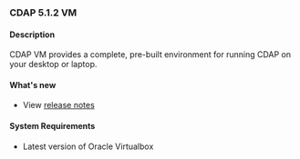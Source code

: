 ### CDAP 5.1.2 VM

#### Description

  CDAP VM provides a complete, pre-built environment for running CDAP on your desktop or laptop.

#### What's new

* View [release notes](https://docs.cdap.io/cdap/5.1.2/en/reference-manual/release-notes.html#release-5-1-2)

#### System Requirements

* Latest version of Oracle Virtualbox
